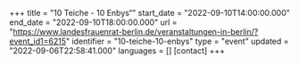 +++
title = "10 Teiche - 10 Enbys“"
start_date = "2022-09-10T14:00:00.000"
end_date = "2022-09-10T18:00:00.000"
url = "https://www.landesfrauenrat-berlin.de/veranstaltungen-in-berlin/?event_id1=6215"
identifier = "10-teiche-10-enbys"
type = "event"
updated = "2022-09-06T22:58:41.000"
languages = []
[contact]
+++